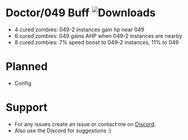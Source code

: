 # Doctor/049 Buff ![Downloads](https://img.shields.io/github/downloads/Misfiy/DoctorBuff/total)
- 4 cured zombies: 049-2 instances gain hp near 049
- 6 cured zombies: 049 gains AHP when 049-2 instances are nearby
- 8 cured zombies: 7% speed boost to 049-2 instances, 11% to 049

# Planned
- Config

# Support
* For any issues create an issue or contact me on [Discord](https://discord.gg/RYzahv3vfC).
* Also use the Discord for suggestions :)
